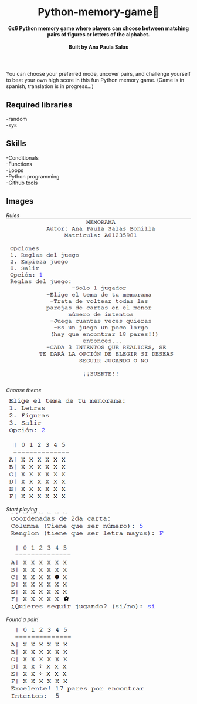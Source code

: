 <!-- markdownlint-disable MD041 MD002 -->
<div align="center">
  <h1>Python-memory-game🧩</h1>
  <strong>6x6 Python memory game where players can choose between matching pairs of figures or letters of the alphabet.</strong><br>
  <br>
  <strong>Built by Ana Paula Salas</strong>
</div>
<br>
<h1>  </h1>


 You can choose your preferred mode, uncover pairs, and challenge yourself to beat your own high score in this fun Python memory game.
(Game is in spanish, translation is in progress...)
<br>
  
## Required libraries

-random
<br>
-sys

## Skills

-Conditionals
<br>
-Functions
<br>
-Loops
<br>
-Python programming
<br>
-Github tools
<br>

## Images
<em> Rules </em> <br>
![choose image](./gamerules.png)

<em> Choose theme </em> <br>
![choose image](./choosetheme.png)

<em> Start playing </em> <br>
![choose image](./play.png)

<em> Found  a pair! </em> <br>
![choose image](./foundpair.png)





